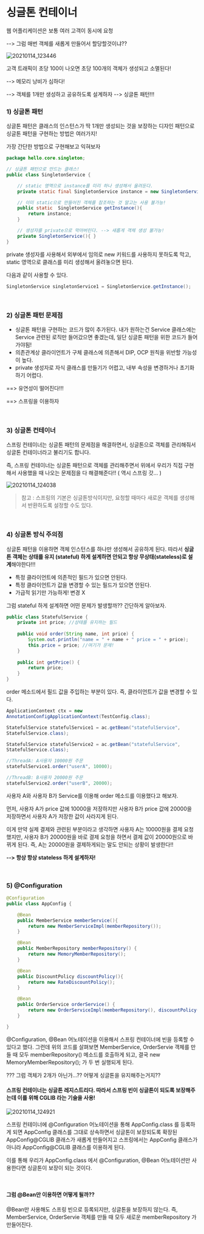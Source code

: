 # 싱글톤 컨테이너

웹 어플리케이션은 보통 여러 고객이 동시에 요청

--> 그럼 매번 객체를 새롭게 만들어서 할당할것이냐??

![20210114_123446](C:\Users\HyunSeok\Desktop\studyWithMe\gitHub\img\20210114_123446.png)

고객 트래픽이 초당 100이 나오면 초당 100개의 객체가 생성되고 소멸된다!

--> 메모리 낭비가 심하다!

--> 객체를 1개만 생성하고 공유하도록 설계하자 --> 싱글톤 패턴!!!



### 1) 싱글톤 패턴

싱글톤 패턴은 클래스의 인스턴스가 딱 1개만 생성되는 것을 보장하는 디자인 패턴으로 싱글톤 패턴을 구현하는 방법은 여러가지! 

가장 간단한 방법으로 구현해보고 익혀보자

```java
package hello.core.singleton;

// 싱글톤 패턴으로 만드는 클래스!
public class SingletonService {

    // static 영역으로 instance를 미리 하나 생성해서 올려둔다.
    private static final SingletonService instance = new SingletonService();

    // 이미 static으로 만들어진 객체를 참조하는 것 말고는 사용 불가능!
    public static  SingletonService getInstance(){
        return instance;
    }

    // 생성자를 private으로 막아버린다. --> 새롭게 객체 생성 불가능!
    private SingletonService(){ }
}
```

private 생성자를 사용해서 외부에서 임의로 new 키워드를 사용하지 못하도록 막고, static 영역으로 클래스를 미리 생성해서 올려놓으면 된다.

다음과 같이 사용할 수 있다.

```java
SingletonService singletonService1 = SingletonService.getInstance();
```

<br>

### 2) 싱글톤 패턴 문제점

- 싱글톤 패턴을 구현하는 코드가 많이 추가된다. 내가 원하는건 Service 클래스에는 Service 관련된 로직만 들어갔으면 좋겠는데, 일단 싱글톤 패턴을 위한 코드가 들어가야됨!
- 의존관계상 클라이언트가 구체 클래스에 의존해서 DIP, OCP 원칙을 위반할 가능성이 높다.
- private 생성자로 자식 클래스를 만들기가 어렵고, 내부 속성을 변경하거나 초기화 하기 어렵다.

==> 유연성이 떨어진다!!!

==> 스프링을 이용하자

<br>

### 3)  싱글톤 컨테이너

스프링 컨테이너는 싱글톤 패턴의 문제점을 해결하면서, 싱글톤으로 객체를 관리해줘서 싱글톤 컨테이너라고 불리기도 합니다.

즉, 스프링 컨테이너는 싱글톤 패턴으로 객체를 관리해주면서 위에서 우리가 직접 구현해서 사용했을 때 나오는 문제점을 다 해결해준다!! ( 역시 스프링 갓... )

![20210114_124038](C:\Users\HyunSeok\Desktop\studyWithMe\gitHub\img\20210114_124038.png)

> 참고 : 스프링의 기본은 싱글톤방식이지만, 요청할 때마다 새로운 객체를 생성해서 반환하도록 설정할 수도 있다.

<br>

### 4) 싱글톤 방식 주의점

싱글톤 패턴을 이용하면 객체 인스턴스를 하나만 생성해서 공유하게 된다. 따라서 **싱글톤 객체는 상태를 유지 (stateful) 하게 설계하면 안되고 항상 무상태(stateless)로 설계**해야한다!!!

- 특정 클라이언트에 의존적인 필드가 있으면 안된다.
- 특정 클라이언트가 값을 변경할 수 있는 필드가 있으면 안된다.
- 가급적 읽기만 가능하게! 변경 X



그럼 stateful 하게 설계하면 어떤 문제가 발생할까?? 간단하게 알아보자.

```java
public class StatefulService {
    private int price; //상태를 유지하는 필드
    
    public void order(String name, int price) {
        System.out.println("name = " + name + " price = " + price);
        this.price = price; //여기가 문제!
    }
    
    public int getPrice() {
        return price;
    }
}
```

order 메소드에서 필드 값을 주입하는 부분이 있다. 즉, 클라이언트가 값을 변경할 수 있다.

```java
ApplicationContext ctx = new
AnnotationConfigApplicationContext(TestConfig.class);

StatefulService statefulService1 = ac.getBean("statefulService",
StatefulService.class);

StatefulService statefulService2 = ac.getBean("statefulService",
StatefulService.class);

//ThreadA: A사용자 10000원 주문
statefulService1.order("userA", 10000);

//ThreadB: B사용자 20000원 주문
statefulService2.order("userB", 20000);
```

사용자 A와 사용자 B가 Service를 이용해 order 메소드를 이용했다고 해보자.

먼저, 사용자 A가 price 값에 10000을 저장하지만 사용자 B가 price 값에 20000을 저장하면서 사용자 A가 저장한 값이 사라지게 된다.

이게 만약 실제 결제와 관련된 부분이라고 생각하면 사용자 A는 10000원을 결제 요청했지만, 사용자 B가 20000원을 바로 결제 요청을 하면서 결제 값이 20000원으로 바뀌게 된다. 즉, A는 20000원을 결제하게되는 말도 안되는 상황이 발생한다!!

**--> 항상 항상 stateless 하게 설계하자!**

<br>

### 5) @Configuration

```java
@Configuration
public class AppConfig {

    @Bean
    public MemberService memberService(){
        return new MemberServiceImpl(memberRepository());
    }

    @Bean
    public MemberRepository memberRepository() {
        return new MemoryMemberRepository();
    }

    @Bean
    public DiscountPolicy discountPolicy(){
        return new RateDiscountPolicy();
    }

    @Bean
    public OrderService orderService() {
        return new OrderServiceImpl(memberRepository(), discountPolicy());
    }

}
```

@Configuration, @Bean 어노테이션을 이용해서 스프링 컨테이너에 빈을 등록할 수 있다고 했다. 그런데 위의 코드를 살펴보면 MemberService, OrderServie 객체를 만들 때 모두 memberRepository() 메소드를 호출하게 되고, 결국 new MemoryMemberRepository(); 가 두 번 실행되게 된다.

??? 그럼 객체가 2개가 아닌가...?? 어떻게 싱글톤을 유지해주는거지??

#### 스프링 컨테이너는 싱글톤 레지스트리다. 따라서 스프링 빈이 싱글톤이 되도록 보장해주는데 이를 위해 CGLIB 라는 기술을 사용!

![20210114_124921](C:\Users\HyunSeok\Desktop\studyWithMe\gitHub\img\20210114_124921.png)

스프링 컨테이너에 @Configuration 어노테이션을 통해 AppConfig.class 를 등록하게 되면 AppConfig 클래스를 그대로 상속하면서 싱글톤이 보장되도록 확장된 AppConfig@CGLIB 클래스가 새롭게 만들어지고 스프링에서는 AppConfig 클래스가 아니라 AppConfig@CGLIB 클래스를 이용하게 된다.

이를 통해 우리가 AppConfig.class 에서 @Configuration, @Bean 어노테이션만 사용한다면 싱글톤이 보장이 되는 것이다.

<br>

#### 그럼 @Bean만 이용하면 어떻게 될까??

@Bean만 사용해도 스프링 빈으로 등록되지만, 싱글톤을 보장하지 않는다. 즉,  MemberService, OrderServie 객체를 만들 때 모두 새로운 memberRepository 가 만들어진다.

